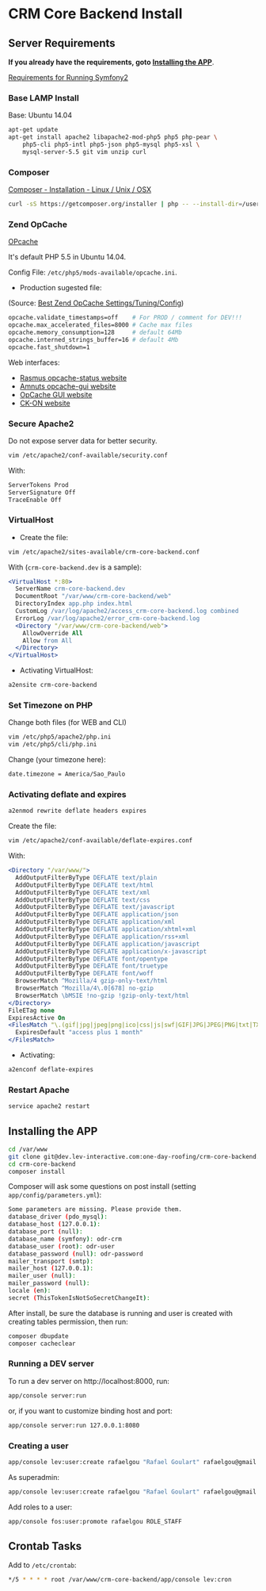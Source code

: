 # CRM Core Backend Install

## Server Requirements

**If you already have the requirements, goto [Installing the APP](#installing-the-app)**.

[Requirements for Running Symfony2](http://symfony.com/doc/current/reference/requirements.html)

### Base LAMP Install

Base: Ubuntu 14.04

~~~bash
apt-get update
apt-get install apache2 libapache2-mod-php5 php5 php-pear \
    php5-cli php5-intl php5-json php5-mysql php5-xsl \
    mysql-server-5.5 git vim unzip curl
~~~

### Composer

[Composer - Installation - Linux / Unix / OSX](https://getcomposer.org/doc/00-intro.md#installation-linux-unix-osx)

~~~bash
curl -sS https://getcomposer.org/installer | php -- --install-dir=/user/local/bin
~~~

### Zend OpCache

[OPcache](http://php.net/manual/pt_BR/book.opcache.php)

It's default PHP 5.5 in Ubuntu 14.04.

Config File: `/etc/php5/mods-available/opcache.ini`.

- Production sugested file:

(Source: [Best Zend OpCache Settings/Tuning/Config](https://www.scalingphpbook.com/best-zend-opcache-settings-tuning-config/))

~~~bash
opcache.validate_timestamps=off    # For PROD / comment for DEV!!!
opcache.max_accelerated_files=8000 # Cache max files
opcache.memory_consumption=128     # default 64Mb
opcache.interned_strings_buffer=16 # default 4Mb
opcache.fast_shutdown=1
~~~

Web interfaces:

- [Rasmus opcache-status website](https://github.com/rlerdorf/opcache-status)
- [Amnuts opcache-gui website](https://github.com/amnuts)
- [OpCache GUI website](https://github.com/PeeHaa/OpCacheGUI)
- [CK-ON website](https://gist.github.com/ck-on/4959032)

### Secure Apache2

Do not expose server data for better security.

~~~bash
vim /etc/apache2/conf-available/security.conf
~~~

With:

~~~bash
ServerTokens Prod
ServerSignature Off
TraceEnable Off
~~~

### VirtualHost

- Create the file:

~~~bash
vim /etc/apache2/sites-available/crm-core-backend.conf
~~~

With (`crm-core-backend.dev` is a sample):

~~~apache
<VirtualHost *:80>
  ServerName crm-core-backend.dev
  DocumentRoot "/var/www/crm-core-backend/web"
  DirectoryIndex app.php index.html
  CustomLog /var/log/apache2/access_crm-core-backend.log combined
  ErrorLog /var/log/apache2/error_crm-core-backend.log
  <Directory "/var/www/crm-core-backend/web">
    AllowOverride All
    Allow from All
  </Directory>
</VirtualHost>
~~~

- Activating VirtualHost:

~~~bash
a2ensite crm-core-backend
~~~

### Set Timezone on PHP

Change both files (for WEB and CLI)

~~~bash
vim /etc/php5/apache2/php.ini
vim /etc/php5/cli/php.ini
~~~

Change (your timezone here):

~~~bash
date.timezone = America/Sao_Paulo
~~~

### Activating deflate and expires

~~~bash
a2enmod rewrite deflate headers expires
~~~

Create the file:

~~~bash
vim /etc/apache2/conf-available/deflate-expires.conf
~~~

With:

~~~apache
<Directory "/var/www/">
  AddOutputFilterByType DEFLATE text/plain
  AddOutputFilterByType DEFLATE text/html
  AddOutputFilterByType DEFLATE text/xml
  AddOutputFilterByType DEFLATE text/css
  AddOutputFilterByType DEFLATE text/javascript
  AddOutputFilterByType DEFLATE application/json
  AddOutputFilterByType DEFLATE application/xml
  AddOutputFilterByType DEFLATE application/xhtml+xml
  AddOutputFilterByType DEFLATE application/rss+xml
  AddOutputFilterByType DEFLATE application/javascript
  AddOutputFilterByType DEFLATE application/x-javascript
  AddOutputFilterByType DEFLATE font/opentype
  AddOutputFilterByType DEFLATE font/truetype
  AddOutputFilterByType DEFLATE font/woff
  BrowserMatch ^Mozilla/4 gzip-only-text/html
  BrowserMatch ^Mozilla/4\.0[678] no-gzip
  BrowserMatch \bMSIE !no-gzip !gzip-only-text/html
</Directory>
FileETag none
ExpiresActive On
<FilesMatch "\.(gif|jpg|jpeg|png|ico|css|js|swf|GIF|JPG|JPEG|PNG|txt|TXT)$">
  ExpiresDefault "access plus 1 month"
</FilesMatch>
~~~

- Activating:

~~~bash
a2enconf deflate-expires
~~~

### Restart Apache

~~~bash
service apache2 restart
~~~

## Installing the APP

~~~bash
cd /var/www
git clone git@dev.lev-interactive.com:one-day-roofing/crm-core-backend.git
cd crm-core-backend
composer install
~~~

Composer will ask some questions on post install (setting `app/config/parameters.yml`):

~~~bash
Some parameters are missing. Please provide them.
database_driver (pdo_mysql):
database_host (127.0.0.1):
database_port (null):
database_name (symfony): odr-crm
database_user (root): odr-user
database_password (null): odr-password
mailer_transport (smtp):
mailer_host (127.0.0.1):
mailer_user (null):
mailer_password (null):
locale (en):
secret (ThisTokenIsNotSoSecretChangeIt):
~~~

After install, be sure the database is running and user is created with creating tables permission, then run:

~~~bash
composer dbupdate
composer cacheclear
~~~

### Running a DEV server

To run a dev server on http://localhost:8000, run:

~~~bash
app/console server:run
~~~

or, if you want to customize binding host and port:

~~~bash
app/console server:run 127.0.0.1:8080
~~~

### Creating a user

~~~bash
app/console lev:user:create rafaelgou "Rafael Goulart" rafaelgou@gmail.com 123456
~~~

As superadmin:

~~~bash
app/console lev:user:create rafaelgou "Rafael Goulart" rafaelgou@gmail.com 123456 --super-admin
~~~

Add roles to a user:

~~~bash
app/console fos:user:promote rafaelgou ROLE_STAFF
~~~

## Crontab Tasks


Add to `/etc/crontab`:

~~~bash
*/5 * * * * root /var/www/crm-core-backend/app/console lev:cron
~~~
